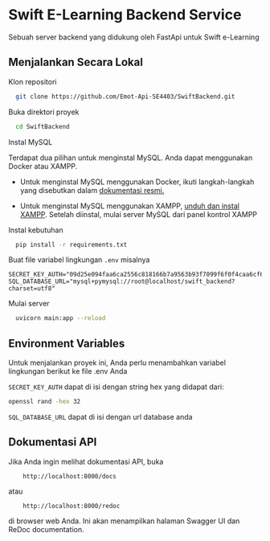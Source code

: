 
# Swift E-Learning Backend Service

Sebuah server backend yang didukung oleh FastApi untuk Swift e-Learning





## Menjalankan Secara Lokal

Klon repositori

```bash
  git clone https://github.com/Emot-Api-SE4403/SwiftBackend.git
```

Buka direktori proyek

```bash
  cd SwiftBackend
```

Instal MySQL


Terdapat dua pilihan untuk menginstal MySQL. Anda dapat menggunakan Docker atau XAMPP.
- Untuk menginstal MySQL menggunakan Docker, ikuti langkah-langkah yang disebutkan dalam [dokumentasi resmi.](https://hub.docker.com/_/mysql)

- Untuk menginstal MySQL menggunakan XAMPP, [unduh dan instal XAMPP](https://www.apachefriends.org/download.html). Setelah diinstal, mulai server MySQL dari panel kontrol XAMPP

Instal kebutuhan

```bash
  pip install -r requirements.txt
```

Buat file variabel lingkungan `.env` misalnya

```code
SECRET_KEY_AUTH="09d25e094faa6ca2556c818166b7a9563b93f7099f6f0f4caa6cf63b88e8d3e7"
SQL_DATABASE_URL="mysql+pymysql://root@localhost/swift_backend?charset=utf8"
```

Mulai server

```bash
  uvicorn main:app --reload
```


## Environment Variables

Untuk menjalankan proyek ini, Anda perlu menambahkan variabel lingkungan berikut ke file .env Anda

`SECRET_KEY_AUTH`
dapat di isi dengan string hex yang didapat dari:
```bash
openssl rand -hex 32
```

`SQL_DATABASE_URL` dapat di isi dengan url database anda


## Dokumentasi API

Jika Anda ingin melihat dokumentasi API, buka
```http
    http://localhost:8000/docs 
```
atau
```http 
    http://localhost:8000/redoc 
```
di browser web Anda. Ini akan menampilkan halaman Swagger UI dan ReDoc documentation.
